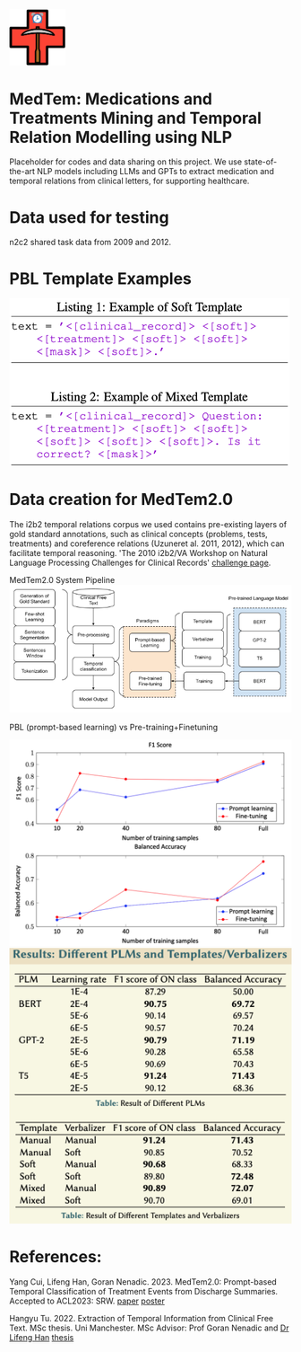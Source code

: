 <img src="https://github.com/HECTA-UoM/MedTem/blob/main/MedTem_logo.png" width="100">

# MedTem: Medications and Treatments Mining and Temporal Relation Modelling using NLP




Placeholder for codes and data sharing on this project.
We use state-of-the-art NLP models including LLMs and GPTs to extract medication and temporal relations from clinical letters, for supporting healthcare. 


# Data used for testing
n2c2 shared task data from 2009 and 2012.

# PBL Template Examples


<img src="https://github.com/HECTA-UoM/MedTem/blob/main/PBL_templates.png" width="500">

# Data creation for MedTem2.0

The i2b2 temporal relations corpus we used contains pre-existing layers of gold standard annotations, such as clinical concepts (problems, tests, treatments) and coreference relations (Uzuneret al. 2011, 2012), which can facilitate temporal reasoning. 'The 2010 i2b2/VA Workshop on Natural Language Processing Challenges for Clinical Records' [challenge page](https://www.i2b2.org/NLP/Relations/).

MedTem2.0 System Pipeline
<img src="https://github.com/HECTA-UoM/MedTem/blob/main/MedTem2_pipeline.png" width="700">

PBL (prompt-based learning) vs Pre-training+Finetuning

<img src="https://github.com/HECTA-UoM/MedTem/blob/main/PBL_vs_FineTune.png" width="700">

<img src="https://github.com/HECTA-UoM/MedTem/blob/main/scores_PBL_PF.png" width="700">



# References: 

Yang Cui, Lifeng Han, Goran Nenadic. 2023. 
MedTem2.0: Prompt-based Temporal Classification of Treatment Events from Discharge Summaries. Accepted to ACL2023: SRW. [paper](https://www.researchgate.net/publication/371575431_MedTem20_Prompt-based_Temporal_Classification_of_Treatment_Events_from_Discharge_Summaries) [poster](https://github.com/HECTA-UoM/MedTem/blob/main/MedTem_poster_Portrait_4ACL.pdf)

Hangyu Tu. 2022. Extraction of Temporal Information from Clinical Free Text. MSc thesis. Uni Manchester. MSc Advisor: Prof Goran Nenadic and [Dr Lifeng Han](https://research.manchester.ac.uk/en/persons/lifeng.han)
[thesis](https://www.researchgate.net/publication/369453637_Extraction_of_Temporal_Information_from_Clinical_Free_Text)
